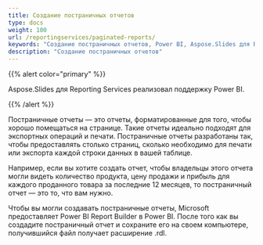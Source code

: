 ```yaml
---
title: Создание постраничных отчетов
type: docs
weight: 100
url: /reportingservices/paginated-reports/
keywords: "Создание постраничных отчетов, Power BI, Aspose.Slides для Reporting Services"
description: "Создание постраничных отчетов"
---
```


{{% alert color="primary" %}} 

Aspose.Slides для Reporting Services реализовал поддержку Power BI. 

{{% /alert %}} 

Постраничные отчеты — это отчеты, форматированные для того, чтобы хорошо помещаться на странице. Такие отчеты идеально подходят для экспортных операций и печати. Постраничные отчеты разработаны так, чтобы предоставлять столько страниц, сколько необходимо для печати или экспорта каждой строки данных в вашей таблице. 

Например, если вы хотите создать отчет, чтобы владельцы этого отчета могли видеть количество продукта, цену продажи и прибыль для каждого проданного товара за последние 12 месяцев, то постраничный отчет — это то, что вам нужно. 

Чтобы вы могли создавать постраничные отчеты, Microsoft предоставляет Power BI Report Builder в Power BI. После того как вы создадите постраничный отчет и сохраните его на своем компьютере, получившийся файл получает расширение .rdl. 
